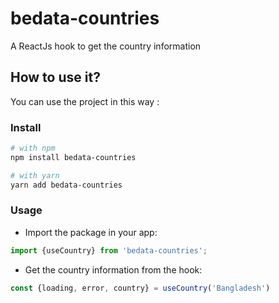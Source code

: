 
# bedata-countries

A ReactJs hook to get the country information

## How to use it?

You can use the project in this way : 


### Install
```bash
# with npm
npm install bedata-countries

# with yarn
yarn add bedata-countries

```

### Usage

- Import the package in your app:
```js
import {useCountry} from 'bedata-countries';
```
- Get the country information from the hook:
```js
const {loading, error, country} = useCountry('Bangladesh')
```